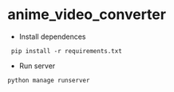# anime_video_converter
- Install dependences
  
` pip install -r requirements.txt` 

- Run server

` python manage runserver `